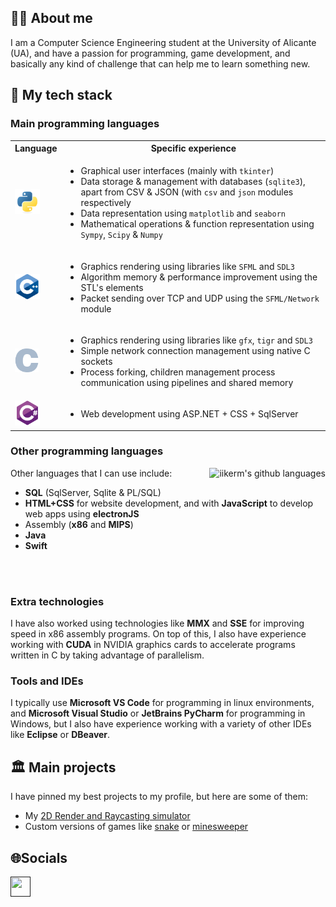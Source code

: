 ## 👨‍🎓 About me
I am a Computer Science Engineering student at the University of Alicante (UA), and have a passion for programming, game development, and basically any kind of challenge that can help me to learn something new.

## 🧱 My tech stack
### Main programming languages
<table>
  <tr>
    <th>Language</th>
    <th>Specific experience</th>
  </tr>
  <tr>
    <td>
      <a title="Python" alt="Python" href="https://www.python.org" target="_blank" rel="noreferrer"> <img src="https://raw.githubusercontent.com/devicons/devicon/master/icons/python/python-original.svg" width="40" height="40"/>
    </td>
    <td>
      <ul>
        <li>Graphical user interfaces (mainly with <code>tkinter</code>)</li>
        <li>Data storage & management with databases (<code>sqlite3</code>), apart from CSV & JSON (with <code>csv</code> and <code>json</code> modules respectively</li>
        <li>Data representation using <code>matplotlib</code> and <code>seaborn</code></li>
        <li>Mathematical operations & function representation using <code>Sympy</code>, <code>Scipy</code> & <code>Numpy</code></li>
      </ul>
    </td>
  </tr>
  <tr>
    <td>
      <a title="C++" alt="cplusplus" href="https://www.w3schools.com/cpp/" target="_blank" rel="noreferrer"> <img src="https://raw.githubusercontent.com/devicons/devicon/master/icons/cplusplus/cplusplus-original.svg" width="40" height="40"/>
    </td>
    <td>
      <ul>
        <li>Graphics rendering using libraries like <code>SFML</code> and <code>SDL3</code></li>
        <li>Algorithm memory & performance improvement using the STL's elements</li>
        <li>Packet sending over TCP and UDP using the <code>SFML/Network</code> module</li>
      </ul>
    </td>
  </tr>
  <tr>
    <td>
      <a title="C" alt="C" href="https://www.cprogramming.com/" target="_blank" rel="noreferrer"> <img src="https://raw.githubusercontent.com/devicons/devicon/master/icons/c/c-original.svg" width="38" height="38"/>
    </td>
    <td>
      <ul>
        <li>Graphics rendering using libraries like <code>gfx</code>, <code>tigr</code> and <code>SDL3</code></li>
        <li>Simple network connection management using native C sockets</li>
        <li>Process forking, children management process communication using pipelines and shared memory</li>
      </ul>
    </td>
  </tr>
  <tr>
    <td>
      <a title="C#" alt="csharp" href="https://www.w3schools.com/cs/" target="_blank" rel="noreferrer"> <img src="https://raw.githubusercontent.com/devicons/devicon/master/icons/csharp/csharp-original.svg" width="40" height="40"/>
    </td>
    <td>
      <ul>
        <li>Web development using ASP.NET + CSS + SqlServer</li>
      </ul>
    </td>
  </tr>
</table>

<h3>Other programming languages</h3>
<p>
  <img align="right" src="https://github-readme-stats.vercel.app/api/top-langs?username=iikerm&show_icons=true&locale=en&langs_count=6" alt="iikerm's github languages" />
</p>

Other languages that I can use include:
- **SQL** (SqlServer, Sqlite & PL/SQL)
- **HTML+CSS** for website development, and with **JavaScript** to develop web apps using **electronJS**
- Assembly (**x86** and **MIPS**)
- **Java**
- **Swift**

<br>
<br>

### Extra technologies
I have also worked using technologies like **MMX** and **SSE** for improving speed in x86 assembly programs.
On top of this, I also have experience working with **CUDA** in NVIDIA graphics cards to accelerate programs written in C by taking advantage of parallelism.

### Tools and IDEs
I typically use **Microsoft VS Code** for programming in linux environments, and **Microsoft Visual Studio** or **JetBrains PyCharm** for programming in Windows, but I also have experience working with a variety of other IDEs like **Eclipse** or **DBeaver**.

## 🏛 Main projects
I have pinned my best projects to my profile, but here are some of them:
- My [2D Render and Raycasting simulator](https://github.com/iikerm/2D-raycasting-sim)
- Custom versions of games like [snake](https://github.com/iikerm/sfml-snake) or [minesweeper](https://github.com/iikerm/sfml-minesweeper)

## 🌐Socials
<a href="" target="_blank" rel="noreferrer">
  <picture>
    <source media="(prefers-color-scheme: light)" srcset="https://raw.githubusercontent.com/danielcranney/readme-generator/main/public/icons/socials/linkedin.svg" />
    <source media="(prefers-color-scheme: dark)" srcset="https://raw.githubusercontent.com/danielcranney/readme-generator/main/public/icons/socials/linkedin-dark.svg" />
    <img src="https://raw.githubusercontent.com/danielcranney/readme-generator/main/public/icons/socials/linkedin.svg" width="32" height="32" />
  </picture>
</a>
